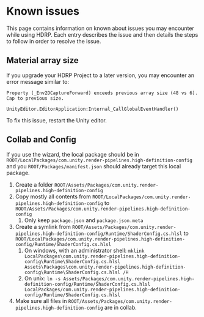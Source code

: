 # Known issues

This page contains information on known about issues you may encounter while using HDRP. Each entry describes the issue and then details the steps to follow in order to resolve the issue.

## Material array size

If you upgrade your HDRP Project to a later version, you may encounter an error message similar to:

```
Property (_Env2DCaptureForward) exceeds previous array size (48 vs 6). Cap to previous size.

UnityEditor.EditorApplication:Internal_CallGlobalEventHandler()
```

To fix this issue, restart the Unity editor.

## Collab and Config

If you use the wizard, the local package should be in `ROOT/LocalPackages/com.unity.render-pipelines.high-definition-config` and you `ROOT/Packages/manifest.json` should already target this local package.

1. Create a folder `ROOT/Assets/Packages/com.unity.render-pipelines.high-definition-config`
1. Copy mostly all contents from `ROOT/LocalPackages/com.unity.render-pipelines.high-definition-config` to `ROOT/Assets/Packages/com.unity.render-pipelines.high-definition-config`
    1. Only keep `package.json` and `package.json.meta`
1. Create a symlink from `ROOT/Assets/Packages/com.unity.render-pipelines.high-definition-config/Runtime/ShaderConfig.cs.hlsl` to `ROOT/LocalPackages/com.unity.render-pipelines.high-definition-config/Runtime/ShaderConfig.cs.hlsl`
    1. On windows, with an administrator shell: `mklink LocalPackages\com.unity.render-pipelines.high-definition-config\Runtime\ShaderConfig.cs.hlsl Assets\Packages\com.unity.render-pipelines.high-definition-config\Runtime\ShaderConfig.cs.hlsl /H`
    1. On unix: `ln -s Assets/Packages/com.unity.render-pipelines.high-definition-config/Runtime/ShaderConfig.cs.hlsl LocalPackages/com.unity.render-pipelines.high-definition-config/Runtime/ShaderConfig.cs.hlsl`
1. Make sure all files in `ROOT/Assets/Packages/com.unity.render-pipelines.high-definition-config` are in collab.
